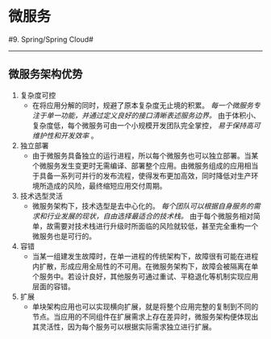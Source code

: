 # 微服务
#9. Spring/Spring Cloud#
- - - -
## 微服务架构优势
1. 复杂度可控
	* 在将应用分解的同时，规避了原本复杂度无止境的积累。 _每一个微服务专注于单一功能，并通过定义良好的接口清晰表述服务边界。_ 由于体积小、复杂度低，每个微服务可由一个小规模开发团队完全掌控， _易于保持高可维护性和开发效率_ 。
2. 独立部署
	* 由于微服务具备独立的运行进程，所以每个微服务也可以独立部署。当某个微服务发生变更时无需编译、部署整个应用。由微服务组成的应用相当于具备一系列可并行的发布流程，使得发布更加高效，同时降低对生产环境所造成的风险，最终缩短应用交付周期。
3. 技术选型灵活
	* 微服务架构下，技术选型是去中心化的。 _每个团队可以根据自身服务的需求和行业发展的现状，自由选择最适合的技术栈。_ 由于每个微服务相对简单，故需要对技术栈进行升级时所面临的风险就较低，甚至完全重构一个微服务也是可行的。
4. 容错
	* 当某一组建发生故障时，在单一进程的传统架构下，故障很有可能在进程内扩散，形成应用全局性的不可用。在微服务架构下，故障会被隔离在单个服务中。若设计良好，其他服务可通过重试、平稳退化等机制实现应用层面的容错。
5. 扩展
	* 单块架构应用也可以实现横向扩展，就是将整个应用完整的复制到不同的节点。当应用的不同组件在扩展需求上存在差异时，微服务架构便体现出其灵活性，因为每个服务可以根据实际需求独立进行扩展。
